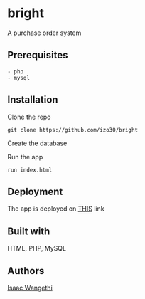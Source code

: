 # bright
A purchase order system

## Prerequisites

```
- php
- mysql
```

## Installation
Clone the repo
```
git clone https://github.com/izo30/bright
```
Create the database

Run the app
```
run index.html
```

## Deployment
The app is deployed on [THIS](https://isaacwangethi.000webhostapp.com/bright " link") link

## Built with
HTML, PHP, MySQL

## Authors
[Isaac Wangethi](https://github.com/izo30 "Isaac Wangethi")
